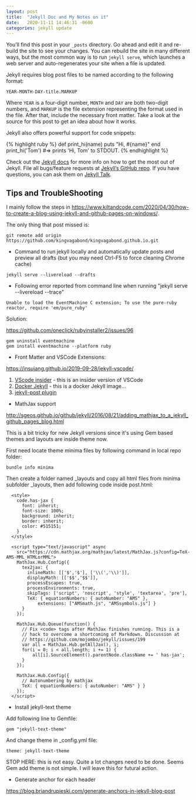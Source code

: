 ```yaml
---
layout: post
title:  "Jekyll Doc and My Notes on it"
date:   2020-11-11 14:46:31 -0600
categories: jekyll update
---
```

You’ll find this post in your `_posts` directory. Go ahead and edit it and re-build the site to see your changes. You can rebuild the site in many different ways, but the most common way is to run `jekyll serve`, which launches a web server and auto-regenerates your site when a file is updated.

Jekyll requires blog post files to be named according to the following format:

`YEAR-MONTH-DAY-title.MARKUP`

Where `YEAR` is a four-digit number, `MONTH` and `DAY` are both two-digit numbers, and `MARKUP` is the file extension representing the format used in the file. After that, include the necessary front matter. Take a look at the source for this post to get an idea about how it works.

Jekyll also offers powerful support for code snippets:

{% highlight ruby %}
def print_hi(name)
  puts "Hi, #{name}"
end
print_hi('Tom')
#=> prints 'Hi, Tom' to STDOUT.
{% endhighlight %}

Check out the [Jekyll docs][jekyll-docs] for more info on how to get the most out of Jekyll. File all bugs/feature requests at [Jekyll’s GitHub repo][jekyll-gh]. If you have questions, you can ask them on [Jekyll Talk][jekyll-talk].

[jekyll-docs]: https://jekyllrb.com/docs/home
[jekyll-gh]:   https://github.com/jekyll/jekyll
[jekyll-talk]: https://talk.jekyllrb.com/

## Tips and TroubleShooting

I mainly follow the steps in https://www.kiltandcode.com/2020/04/30/how-to-create-a-blog-using-jekyll-and-github-pages-on-windows/.

The only thing that post missed is:

```
git remote add origin https://github.com/kingvagabond/kingvagabond.github.io.git
```

* Command to run jekyll locally and automatically update posts and preview all drafts (but you may need Ctrl-F5 to force cleaning Chrome cache)

```
jekyll serve --livereload --drafts
```

* Following error reported from command line when running "jekyll serve --livereload --trace"

```
Unable to load the EventMachine C extension; To use the pure-ruby reactor, require 'em/pure_ruby'
```

Solution:

https://github.com/oneclick/rubyinstaller2/issues/96

```
gem uninstall eventmachine
gem install eventmachine --platform ruby
```

* Front Matter and VSCode Extensions:

https://insujang.github.io/2019-09-28/jekyll-vscode/

1. [VScode insider](https://code.visualstudio.com/insiders/) - this is an insider version of VSCode
2. [Docker Jekyll](https://hub.docker.com/r/jekyll/jekyll/) - this is a docker Jekyll image...
3. [jekyll-post plugin](https://marketplace.visualstudio.com/items?itemName=rohgarg.jekyll-post)

* MathJax support

http://sgeos.github.io/github/jekyll/2016/08/21/adding_mathjax_to_a_jekyll_github_pages_blog.html

This is a bit tricky for new Jekyll versions since it's using Gem based themes and layouts are inside theme now.

First need locate theme minima files by following command in local repo folder:

```
bundle info minima
```

Then create a folder named _layouts and copy all html files from minima subfolder _layouts, then add following code inside post.html:

```
  <style>
    code.has-jax {
      font: inherit;
      font-size: 100%;
      background: inherit;
      border: inherit;
      color: #515151;
    }
  </style>

  <script type="text/javascript" async
    src="https://cdn.mathjax.org/mathjax/latest/MathJax.js?config=TeX-AMS-MML_HTMLorMML">
    MathJax.Hub.Config({
      tex2jax: {
        inlineMath: [['$','$'], ['\\(','\\)']],
        displayMath: [['$$','$$']],
        processEscapes: true,
        processEnvironments: true,
        skipTags: ['script', 'noscript', 'style', 'textarea', 'pre'],
        TeX: { equationNumbers: { autoNumber: "AMS" },
            extensions: ["AMSmath.js", "AMSsymbols.js"] }
      }
    });

    MathJax.Hub.Queue(function() {
      // Fix <code> tags after MathJax finishes running. This is a
      // hack to overcome a shortcoming of Markdown. Discussion at
      // https://github.com/mojombo/jekyll/issues/199
      var all = MathJax.Hub.getAllJax(), i;
      for(i = 0; i < all.length; i += 1) {
          all[i].SourceElement().parentNode.className += ' has-jax';
      }
    });

    MathJax.Hub.Config({
      // Autonumbering by mathjax
      TeX: { equationNumbers: { autoNumber: "AMS" } }
    });
  </script>
```

* Install jekyll-text theme

Add following line to Gemfile:

```
gem "jekyll-text-theme"
```

And change theme in _config.yml file:

```
theme: jekyll-text-theme
```

STOP HERE: this is not easy. Quite a lot changes need to be done. Seems Gem add theme is not simple. I will leave this for futural action.

* Generate anchor for each header

https://blog.briandrupieski.com/generate-anchors-in-jekyll-blog-post

